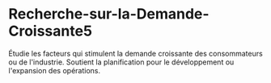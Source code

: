 # Recherche-sur-la-Demande-Croissante5
Étudie les facteurs qui stimulent la demande croissante des consommateurs ou de l'industrie. Soutient la planification pour le développement ou l'expansion des opérations.
